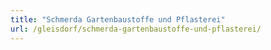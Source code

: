 ```yaml
---
title: "Schmerda Gartenbaustoffe und Pflasterei"
url: /gleisdorf/schmerda-gartenbaustoffe-und-pflasterei/
---
```

